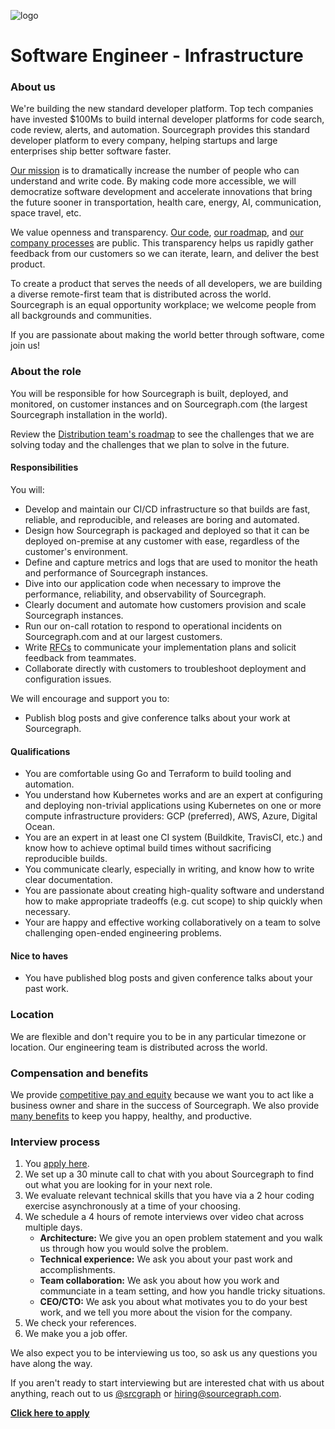 ![logo](https://sourcegraph.com/.assets/img/sourcegraph-light-head-logo.svg)

# Software Engineer - Infrastructure

### About us

We're building the new standard developer platform. Top tech companies have invested \$100Ms to build internal developer platforms for code search, code review, alerts, and automation. Sourcegraph provides this standard developer platform to every company, helping startups and large enterprises ship better software faster.

[Our mission](https://sourcegraph.com/plan) is to dramatically increase the number of people who can understand and write code. By making code more accessible, we will democratize software development and accelerate innovations that bring the future sooner in transportation, health care, energy, AI, communication, space travel, etc.

We value openness and transparency. [Our code](https://github.com/sourcegraph/sourcegraph), [our roadmap](https://about.sourcegraph.com/direction), and [our company processes](https://about.sourcegraph.com/company/open_source_open_company) are public. This transparency helps us rapidly gather feedback from our customers so we can iterate, learn, and deliver the best product.

To create a product that serves the needs of all developers, we are building a diverse remote-first team that is distributed across the world. Sourcegraph is an equal opportunity workplace; we welcome people from all backgrounds and communities.

If you are passionate about making the world better through software, come join us!

### About the role

You will be responsible for how Sourcegraph is built, deployed, and monitored, on customer instances and on Sourcegraph.com (the largest Sourcegraph installation in the world).

Review the [Distribution team's roadmap](https://docs.google.com/document/d/1cBsE9801DcBF9chZyMnxRdolqM_1c2pPyGQz15QAvYI/edit#heading=h.mi8zg2ql2uc6) to see the challenges that we are solving today and the challenges that we plan to solve in the future.

#### Responsibilities

You will:

- Develop and maintain our CI/CD infrastructure so that builds are fast, reliable, and reproducible, and releases are boring and automated.
- Design how Sourcegraph is packaged and deployed so that it can be deployed on-premise at any customer with ease, regardless of the customer's environment.
- Define and capture metrics and logs that are used to monitor the heath and performance of Sourcegraph instances.
- Dive into our application code when necessary to improve the performance, reliability, and observability of Sourcegraph.
- Clearly document and automate how customers provision and scale Sourcegraph instances.
- Run our on-call rotation to respond to operational incidents on Sourcegraph.com and at our largest customers.
- Write [RFCs](https://about.sourcegraph.com/handbook/engineering/rfcs) to communicate your implementation plans and solicit feedback from teammates.
- Collaborate directly with customers to troubleshoot deployment and configuration issues.

We will encourage and support you to:

- Publish blog posts and give conference talks about your work at Sourcegraph.

#### Qualifications

- You are comfortable using Go and Terraform to build tooling and automation.
- You understand how Kubernetes works and are an expert at configuring and deploying non-trivial applications using Kubernetes on one or more compute infrastructure providers: GCP (preferred), AWS, Azure, Digital Ocean.
- You are an expert in at least one CI system (Buildkite, TravisCI, etc.) and know how to achieve optimal build times without sacrificing reproducible builds.
- You communicate clearly, especially in writing, and know how to write clear documentation.
- You are passionate about creating high-quality software and understand how to make appropriate tradeoffs (e.g. cut scope) to ship quickly when necessary.
- Your are happy and effective working collaboratively on a team to solve challenging open-ended engineering problems.

#### Nice to haves

- You have published blog posts and given conference talks about your past work.

### Location

We are flexible and don't require you to be in any particular timezone or location. Our engineering team is distributed across the world.

### Compensation and benefits

We provide [competitive pay and equity](https://about.sourcegraph.com/handbook/people-ops/compensation) because we want you to act like a business owner and share in the success of Sourcegraph. We also provide [many benefits](https://about.sourcegraph.com/handbook/people-ops/benefits-and-perks) to keep you happy, healthy, and productive.

### Interview process

1.  You [apply here]().
1.  We set up a 30 minute call to chat with you about Sourcegraph to find out what you are looking for in your next role.
1.  We evaluate relevant technical skills that you have via a 2 hour coding exercise asynchronously at a time of your choosing.
1.  We schedule a 4 hours of remote interviews over video chat across multiple days.
    - **Architecture:** We give you an open problem statement and you walk us through how you would solve the problem.
    - **Technical experience:** We ask you about your past work and accomplishments.
    - **Team collaboration:** We ask you about how you work and communciate in a team setting, and how you handle tricky situations.
    - **CEO/CTO:** We ask you about what motivates you to do your best work, and we tell you more about the vision for the company.
1.  We check your references.
1.  We make you a job offer.

We also expect you to be interviewing us too, so ask us any questions you have along the way.

If you aren't ready to start interviewing but are interested chat with us about anything, reach out to us [@srcgraph](https://twitter.com/srcgraph) or hiring@sourcegraph.com.

**[Click here to apply]()**
